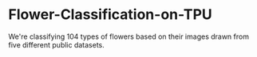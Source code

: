 # Flower-Classification-on-TPU
We're classifying 104 types of flowers based on their images drawn from five different public datasets.
